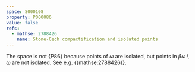 ```yaml
---
space: S000108
property: P000086
value: false
refs:
  - mathse: 2788426
    name: Stone-Cech compactification and isolated points
---
```


The space is not {P86} because points of
$\omega$ are isolated, but points in $\beta\omega\setminus\omega$
are not isolated. See e.g. {{mathse:2788426}}.
